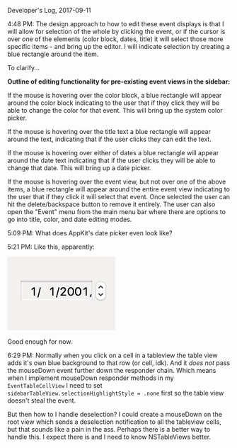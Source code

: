 Developer's Log, 2017-09-11

4:48 PM: The design approach to how to edit these event displays is that I will allow for selection of the whole by clicking the event, or if the cursor is over one of the elements (color block, dates, title) it will select those more specific items - and bring up the editor. I will indicate selection by creating a blue rectangle around the item.

To clarify...

**Outline of editing functionality for pre-existing event views in the sidebar:**

If the mouse is hovering over the color block, a blue rectangle will appear around the color block indicating to the user that if they click they will be able to change the color for that event. This will bring up the system color picker.

If the mouse is hovering over the title text a blue rectangle will appear around the text, indicating that if the user clicks they can edit the text.

If the mouse is hovering over either of dates a blue rectangle will appear around the date text indicating that if the user clicks they will be able to change that date. This will bring up a date picker.

If the mouse is hovering over the event view, but not over one of the above items, a blue rectangle will appear around the entire event view indicating to the user that if they click it will select that event. Once selected the user can hit the delete/backspace button to remove it entirely. The user can also open the "Event" menu from the main menu bar where there are options to go into title, color, and date editing modes.

5:09 PM: What does AppKit's date picker even look like?

5:21 PM: Like this, apparently:

![Fig 1](./embed%20images/2017-09-11%20Fig%201.png)

Good enough for now.

6:29 PM: Normally when you click on a cell in a tableview the table view adds it's own blue background to that row (or cell, idk). And it *does not* pass the mouseDown event further down the responder chain. Which means when I implement mouseDown responder methods in my `EventTableCellView` I need to set  `sidebarTableView.selectionHighlightStyle = .none` first so the table view doesn't steal the event.

But then how to I handle deselection? I could create a mouseDown on the root view which sends a deselection notification to all the tableview cells, but that sounds like a pain in the ass. Perhaps there is a better way to handle this. I expect there is and I need to know NSTableViews better.
